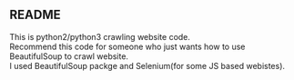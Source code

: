 ## README
This is python2/python3 crawling website code.<br>
Recommend this code for someone who just wants how to use BeautifulSoup to crawl website.<br>
I used BeautifulSoup packge and Selenium(for some JS based webistes).<br>
